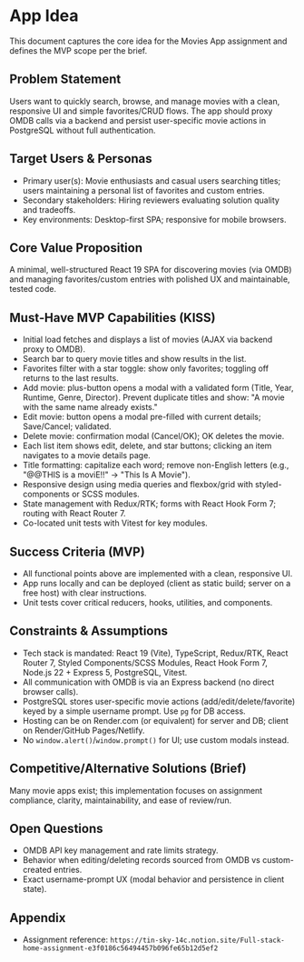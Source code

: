 # App Idea

This document captures the core idea for the Movies App assignment and defines the MVP scope per the brief.

## Problem Statement

Users want to quickly search, browse, and manage movies with a clean, responsive UI and simple favorites/CRUD flows. The app should proxy OMDB calls via a backend and persist user-specific movie actions in PostgreSQL without full authentication.

## Target Users & Personas

- Primary user(s): Movie enthusiasts and casual users searching titles; users maintaining a personal list of favorites and custom entries.
- Secondary stakeholders: Hiring reviewers evaluating solution quality and tradeoffs.
- Key environments: Desktop-first SPA; responsive for mobile browsers.

## Core Value Proposition

A minimal, well-structured React 19 SPA for discovering movies (via OMDB) and managing favorites/custom entries with polished UX and maintainable, tested code.

## Must‑Have MVP Capabilities (KISS)

- Initial load fetches and displays a list of movies (AJAX via backend proxy to OMDB).
- Search bar to query movie titles and show results in the list.
- Favorites filter with a star toggle: show only favorites; toggling off returns to the last results.
- Add movie: plus-button opens a modal with a validated form (Title, Year, Runtime, Genre, Director). Prevent duplicate titles and show: "A movie with the same name already exists."
- Edit movie: button opens a modal pre-filled with current details; Save/Cancel; validated.
- Delete movie: confirmation modal (Cancel/OK); OK deletes the movie.
- Each list item shows edit, delete, and star buttons; clicking an item navigates to a movie details page.
- Title formatting: capitalize each word; remove non-English letters (e.g., "@@THIS is a moviE!!" -> "This Is A Movie").
- Responsive design using media queries and flexbox/grid with styled-components or SCSS modules.
- State management with Redux/RTK; forms with React Hook Form 7; routing with React Router 7.
- Co-located unit tests with Vitest for key modules.

## Success Criteria (MVP)

- All functional points above are implemented with a clean, responsive UI.
- App runs locally and can be deployed (client as static build; server on a free host) with clear instructions.
- Unit tests cover critical reducers, hooks, utilities, and components.

## Constraints & Assumptions

- Tech stack is mandated: React 19 (Vite), TypeScript, Redux/RTK, React Router 7, Styled Components/SCSS Modules, React Hook Form 7, Node.js 22 + Express 5, PostgreSQL, Vitest.
- All communication with OMDB is via an Express backend (no direct browser calls).
- PostgreSQL stores user-specific movie actions (add/edit/delete/favorite) keyed by a simple username prompt. Use `pg` for DB access.
- Hosting can be on Render.com (or equivalent) for server and DB; client on Render/GitHub Pages/Netlify.
- No `window.alert()`/`window.prompt()` for UI; use custom modals instead.

## Competitive/Alternative Solutions (Brief)

Many movie apps exist; this implementation focuses on assignment compliance, clarity, maintainability, and ease of review/run.

## Open Questions

- OMDB API key management and rate limits strategy.
- Behavior when editing/deleting records sourced from OMDB vs custom-created entries.
- Exact username-prompt UX (modal behavior and persistence in client state).

## Appendix

- Assignment reference: `https://tin-sky-14c.notion.site/Full-stack-home-assignment-e3f0186c56494457b096fe65b12d5ef2`
